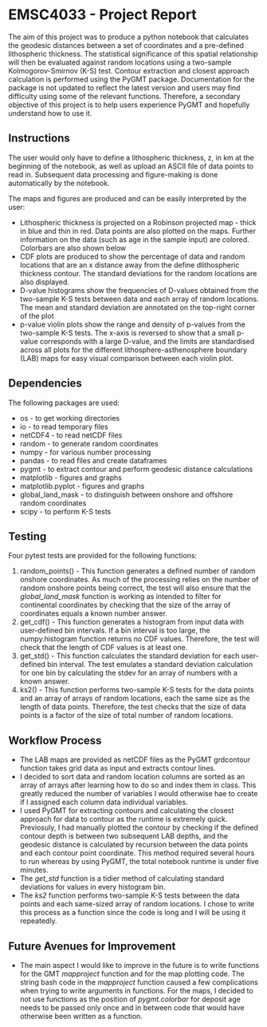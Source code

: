 # EMSC4033 - Project Report 

The aim of this project was to produce a python notebook that calculates the geodesic distances between a set of coordinates and a pre-defined lithospheric thickness. The statistical significance of this spatial relationship will then be evaluated against random locations using a two-sample Kolmogorov-Smirnov (K-S) test. Contour extraction and closest approach calculation is performed using the PyGMT package. Documentation for the package is not updated to reflect the latest version and users may find difficulty using some of the relevant functions. Therefore, a secondary objective of this project is to help users experience PyGMT and hopefully understand how to use it. 

## Instructions

The user would only have to define a lithospheric thickness, z, in km at the beginning of the notebook, as well as upload an ASCII file of data points to read in. Subsequent data processing and figure-making is done automatically by the notebook.

The maps and figures are produced and can be easily interpreted by the user: 
- Lithospheric thickness is projected on a Robinson projected map - thick in blue and thin in red. Data points are also plotted on the maps. Further information on the data (such as age in the sample input) are colored. Colorbars are also shown below
- CDF plots are produced to show the percentage of data and random locations that are an x distance away from the define dlithospheric thickness contour. The standard deviations for the random locations are also displayed.
- D-value histograms show the frequencies of D-values obtained from the two-sample K-S tests between data and each array of random locations. The mean and standard deviation are annotated on the top-right corner of the plot
- p-value violin plots show the range and density of p-values from the two-sample K-S tests. The x-axis is reversed to show that a small p-value corresponds with a large D-value, and the limits are standardised across all plots for the different lithosphere-asthenosphere boundary (LAB) maps for easy visual comparison between each violin plot.

## Dependencies

The following packages are used:
- os - to get working directories
- io - to read temporary files
- netCDF4 - to read netCDF files
- random - to generate random coordinates
- numpy - for various number processing
- pandas - to read files and create dataframes
- pygmt - to extract contour and perform geodesic distance calculations
- matplotlib - figures and graphs
- matplotlib.pyplot - figures and graphs
- global_land_mask - to distinguish between onshore and offshore random coordinates
- scipy - to perform K-S tests

## Testing

Four pytest tests are provided for the following functions:
1. random_points() - This function generates a defined number of random onshore coordinates. As much of the processing relies on the number of random onshore points being correct, the test will also ensure that the _global_land_mask_ function is working as intended to filter for continental coordinates by checking that the size of the array of coordinates equals a known number answer.
2. get_cdf() - This function generates a histogram from input data with user-defined bin intervals. If a bin interval is too large, the numpy.histogram function returns no CDF values. Therefore, the test will check that the length of CDF values is at least one. 
3. get_std() - This function calculates the standard deviation for each user-defined bin interval. The test emulates a standard deviation calculation for one bin by calculating the stdev for an array of numbers with a known answer.
4.  ks2() - This function performs two-sample K-S tests for the data points and an array of arrays of random locations, each the same size as the length of data points. Therefore, the test checks that the size of data points is a factor of the size of total number of random locations. 

## Workflow Process

- The LAB maps are provided as netCDF files as the PyGMT grdcontour function takes grid data as input and extracts contour lines. 
- I decided to sort data and random location columns are sorted as an array of arrays after learning how to do so and index them in class. This greatly reduced the number of variables I would otherwise hae to create if I assigned each column data individual variables. 
- I used PyGMT for extracting contours and calculating the closest approach for data to contour as the runtime is extremely quick. Previosuly, I had manually plotted the contour by checking if the defined contour depth is between two subsequent LAB depths, and the geodesic distance is calculated by recursion between the data points and each contour point coordinate. This method required several hours to run whereas by using PyGMT, the total notebook runtime is under five minutes.
- The _get_std_ function is a tidier method of calculating standard deviations for values in every histogram bin. 
- The _ks2_ function performs two-sample K-S tests between the data points and each same-sized array of random locations. I chose to write this process as a function since the code is long and I will be using it repeatedly. 


## Future Avenues for Improvement

- The main aspect I would like to improve in the future is to write functions for the GMT _mapproject_ function and for the map plotting code. The string bash code in the _mapproject_ function caused a few complications when trying to write arguments in functions. For the maps, I decided to not use functions as the position of _pygmt.colorbar_ for deposit age needs to be passed only once and in between code that would have otherwise been written as a function.
